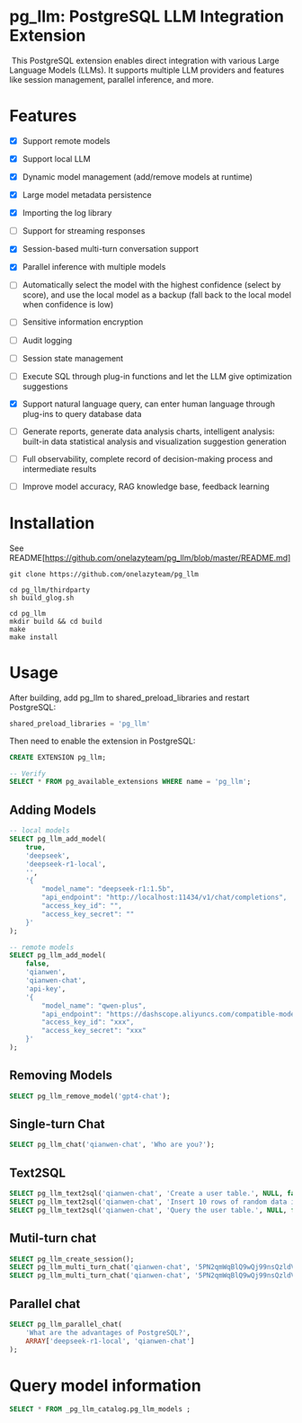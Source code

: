 # 		    pg_llm: **PostgreSQL LLM Integration Extension**

​	This PostgreSQL extension enables direct integration with various Large Language Models (LLMs). It supports multiple LLM providers and features like session management, parallel inference, and more.

# Features

- [x] Support remote models
- [x] Support local LLM
- [x] Dynamic model management (add/remove models at runtime)
- [x] Large model metadata persistence
- [x] Importing the log library
- [ ] Support for streaming responses
- [x] Session-based multi-turn conversation support
- [x] Parallel inference with multiple models
- [ ] Automatically select the model with the highest confidence (select by score), and use the local model as a backup (fall back to the local model when confidence is low)
- [ ] Sensitive information encryption
- [ ] Audit logging
- [ ] Session state management
- [ ] Execute SQL through plug-in functions and let the LLM give optimization suggestions
- [x] Support natural language query, can enter human language through plug-ins to query database data
- [ ] Generate reports, generate data analysis charts, intelligent analysis: built-in data statistical analysis and visualization suggestion generation
- [ ] Full observability, complete record of decision-making process and intermediate results
- [ ] Improve model accuracy, RAG knowledge base, feedback learning



# Installation

See README[https://github.com/onelazyteam/pg_llm/blob/master/README.md]

```shell
git clone https://github.com/onelazyteam/pg_llm

cd pg_llm/thirdparty
sh build_glog.sh

cd pg_llm
mkdir build && cd build
make
make install
```



# Usage

After building,  add pg_llm to shared_preload_libraries and restart PostgreSQL:

```sql
shared_preload_libraries = 'pg_llm'
```

 Then need to enable the extension in PostgreSQL:

```sql
CREATE EXTENSION pg_llm;

-- Verify
SELECT * FROM pg_available_extensions WHERE name = 'pg_llm';
```



## Adding Models

```sql
-- local models
SELECT pg_llm_add_model(
    true,
    'deepseek',
    'deepseek-r1-local',
    '',
    '{
        "model_name": "deepseek-r1:1.5b",
        "api_endpoint": "http://localhost:11434/v1/chat/completions",
        "access_key_id": "",
        "access_key_secret": ""
    }'
);

-- remote models
SELECT pg_llm_add_model(
    false,
    'qianwen',
    'qianwen-chat',
    'api-key',
    '{
        "model_name": "qwen-plus",
        "api_endpoint": "https://dashscope.aliyuncs.com/compatible-mode/v1/chat/completions",
        "access_key_id": "xxx",
        "access_key_secret": "xxx"
    }'
);
```



## Removing Models

```sql
SELECT pg_llm_remove_model('gpt4-chat');
```



## Single-turn Chat

```sql
SELECT pg_llm_chat('qianwen-chat', 'Who are you?');
```



## Text2SQL

```sql
SELECT pg_llm_text2sql('qianwen-chat', 'Create a user table.', NULL, false);
SELECT pg_llm_text2sql('qianwen-chat', 'Insert 10 rows of random data into the user table.', NULL, false);
SELECT pg_llm_text2sql('qianwen-chat', 'Query the user table.', NULL, false);
```



## Mutil-turn chat

```sql
SELECT pg_llm_create_session();
SELECT pg_llm_multi_turn_chat('qianwen-chat', '5PN2qmWqBlQ9wQj99nsQzldVI5ZuGXbE', 'who are you?')
SELECT pg_llm_multi_turn_chat('qianwen-chat', '5PN2qmWqBlQ9wQj99nsQzldVI5ZuGXbE', 'What was the previous question?');
```



## Parallel chat

```sql
SELECT pg_llm_parallel_chat(
    'What are the advantages of PostgreSQL?',
    ARRAY['deepseek-r1-local', 'qianwen-chat']
);
```



# Query model information

```sql
SELECT * FROM _pg_llm_catalog.pg_llm_models ;
```

